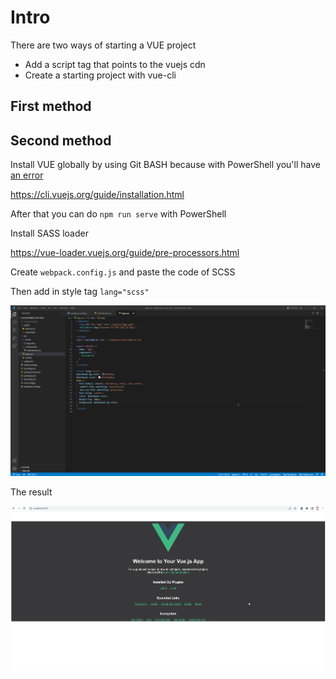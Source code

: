 # Intro

There are two ways of starting a VUE project

* Add a script tag that points to the vuejs cdn
* Create a starting project with vue-cli

## First method

## Second method

Install VUE globally by using Git BASH because with PowerShell you'll have [an error](https://github.com/vuejs/vue-cli/issues/3424#issuecomment-1155131323)

https://cli.vuejs.org/guide/installation.html

After that you can do `npm run serve` with PowerShell

Install SASS loader

https://vue-loader.vuejs.org/guide/pre-processors.html

Create `webpack.config.js` and paste the code of SCSS

Then add in style tag `lang="scss"`

![](j4FieG6ve1.png)

The result

![](0gUifOdjKs.png)
